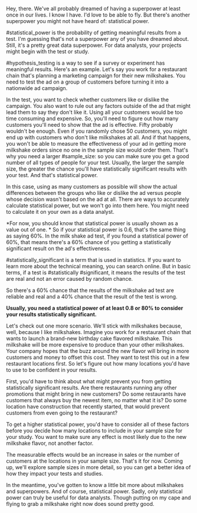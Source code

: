 

Hey, there. We've all probably dreamed of having a superpower at least once in our lives. I know I have. I'd love to be able to fly. But there's another superpower you might not have heard of: statistical power.

#statistical_power is the probability of getting meaningful results from a test. I'm guessing that's not a superpower any of you have dreamed about. Still, it's a pretty great data superpower. For data analysts, your projects might begin with the test or study. 

#hypothesis_testing is a way to see if a survey or experiment has meaningful results. Here's an example. Let's say you work for a restaurant chain that's planning a marketing campaign for their new milkshakes. You need to test the ad on a group of customers before turning it into a nationwide ad campaign.

In the test, you want to check whether customers like or dislike the campaign. You also want to rule out any factors outside of the ad that might lead them to say they don't like it. Using all your customers would be too time consuming and expensive. So, you'll need to figure out how many customers you'll need to show that the ad is effective. Fifty probably wouldn't be enough. Even if you randomly chose 50 customers, you might end up with customers who don't like milkshakes at all. And if that happens, you won't be able to measure the effectiveness of your ad in getting more milkshake orders since no one in the sample size would order them. That's why you need a larger #sample_size: so you can make sure you get a good number of all types of people for your test. Usually, the larger the sample size, the greater the chance you'll have statistically significant results with your test. And that's statistical power.

In this case, using as many customers as possible will show the actual differences between the groups who like or dislike the ad versus people whose decision wasn't based on the ad at all. There are ways to accurately calculate statistical power, but we won't go into them here. You might need to calculate it on your own as a data analyst.

*For now, you should know that statistical power is usually shown as a value out of one. * So if your statistical power is 0.6, that's the same thing as saying 60%. In the milk shake ad test, if you found a statistical power of 60%, that means there's a 60% chance of you getting a statistically significant result on the ad's effectiveness.

#statistically_significant is a term that is used in statistics. If you want to learn more about the technical meaning, you can search online. But in basic terms, if a test is #statistically #significant, it means the results of the test are real and not an error caused by random chance.

So there's a 60% chance that the results of the milkshake ad test are reliable and real and a 40% chance that the result of the test is wrong.

**Usually, you need a statistical power of at least 0.8 or 80% to consider your results statistically significant.**

Let's check out one more scenario. We'll stick with milkshakes because, well, because I like milkshakes. Imagine you work for a restaurant chain that wants to launch a brand-new birthday cake flavored milkshake. This milkshake will be more expensive to produce than your other milkshakes. Your company hopes that the buzz around the new flavor will bring in more customers and money to offset this cost. They want to test this out in a few restaurant locations first. So let's figure out how many locations you'd have to use to be confident in your results.

First, you'd have to think about what might prevent you from getting statistically significant results. Are there restaurants running any other promotions that might bring in new customers? Do some restaurants have customers that always buy the newest item, no matter what it is? Do some location have construction that recently started, that would prevent customers from even going to the restaurant?

To get a higher statistical power, you'd have to consider all of these factors before you decide how many locations to include in your sample size for your study. You want to make sure any effect is most likely due to the new milkshake flavor, not another factor.

The measurable effects would be an increase in sales or the number of customers at the locations in your sample size. That's it for now. Coming up, we'll explore sample sizes in more detail, so you can get a better idea of how they impact your tests and studies.

In the meantime, you've gotten to know a little bit more about milkshakes and superpowers. And of course, statistical power. Sadly, only statistical power can truly be useful for data analysts. Though putting on my cape and flying to grab a milkshake right now does sound pretty good.